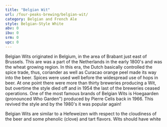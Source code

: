 ```yaml
---
title: "Belgian Wit"
url: /four-peaks-brewing/belgian-wit/
category: Belgian and French Ale
style: Belgian-Style White
abv: 0
ibu: 0
srm: 0
upc: 0
---
```

Belgian Wits originated in Belgium, in the area of Brabant just east of Brussels. This are was a part of the Netherlands in the early 1800's and was the wheat growing region. In this era, the Dutch basically controlled the spice trade, thus, coriander as well as Curacao orange peel made its way into the beer. Spices were used well before the widespread use of hops in beer. At one point there were more than thirty breweries producing a Wit, but overtime the style died off and in 1954 the last of the breweries ceased operations. One of the most famous brands of Belgian Wits is Hoegaarden (pronounced Who Garden") produced by Pierre Celis back in 1966. This revived the style and by the 1980's it was popular again!

Belgian Wits are similar to a Hefeweizen with respect to the cloudiness of the beer and some phenolic (clove) and tart flavors. Wits should have white
